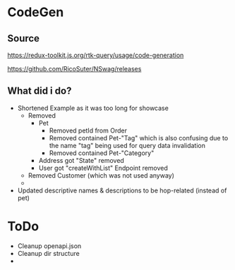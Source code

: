 # CodeGen
## Source
https://redux-toolkit.js.org/rtk-query/usage/code-generation

https://github.com/RicoSuter/NSwag/releases
## What did i do?
- Shortened Example as it was too long for showcase
  - Removed
    - Pet 
      - Removed petId from Order
      - Removed contained Pet-"Tag" which is also confusing due to the name "tag" being used for query data invalidation
      - Removed contained Pet-"Category"
    - Address got "State" removed
    - User got "createWithList" Endpoint removed
  - Removed Customer (which was not used anyway)
  - 
- Updated descriptive names & descriptions to be hop-related (instead of pet)

# ToDo
- Cleanup openapi.json
- Cleanup dir structure
- 
